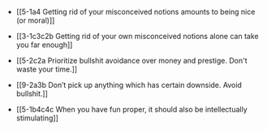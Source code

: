 - [[5-1a4 Getting rid of your misconceived notions amounts to being nice (or moral)]]
- [[3-1c3c2b Getting rid of your own misconceived notions alone can take you far enough]]
- [[5-2c2a Prioritize bullshit avoidance over money and prestige. Don't waste your time.]]
- [[9-2a3b Don’t pick up anything which has certain downside. Avoid bullshit.]]

- [[5-1b4c4c When you have fun proper, it should also be intellectually stimulating]]
